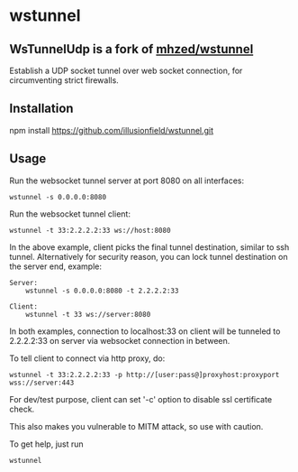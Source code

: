 # wstunnel
## WsTunnelUdp is a fork of [mhzed/wstunnel](https://github.com/mhzed/wstunnel)

Establish a UDP socket tunnel over web socket connection, for circumventing strict firewalls.

## Installation

npm install https://github.com/illusionfield/wstunnel.git

## Usage

Run the websocket tunnel server at port 8080 on all interfaces:

    wstunnel -s 0.0.0.0:8080

Run the websocket tunnel client:

    wstunnel -t 33:2.2.2.2:33 ws://host:8080

In the above example, client picks the final tunnel destination, similar to ssh tunnel. Alternatively for security reason, you can lock tunnel destination on the server end, example:

    Server:
        wstunnel -s 0.0.0.0:8080 -t 2.2.2.2:33

    Client:
        wstunnel -t 33 ws://server:8080

In both examples, connection to localhost:33 on client will be tunneled to 2.2.2.2:33 on server via websocket connection in between.

To tell client to connect via http proxy, do:

    wstunnel -t 33:2.2.2.2:33 -p http://[user:pass@]proxyhost:proxyport wss://server:443

For dev/test purpose, client can set '-c' option to disable ssl certificate check.

This also makes you vulnerable to MITM attack, so use with caution.

To get help, just run

    wstunnel
